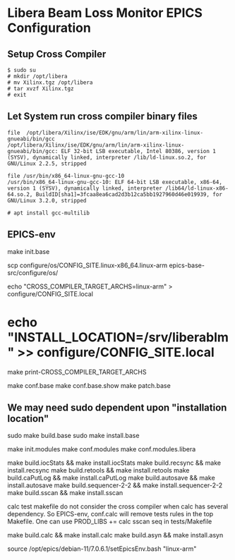 # Libera Beam Loss Monitor EPICS Configuration

## Setup Cross Compiler 

```
$ sudo su
# mkdir /opt/libera
# mv Xilinx.tgz /opt/libera
# tar xvzf Xilinx.tgz
# exit
```

## Let System run cross compiler binary files

```
file  /opt/libera/Xilinx/ise/EDK/gnu/arm/lin/arm-xilinx-linux-gnueabi/bin/gcc
/opt/libera/Xilinx/ise/EDK/gnu/arm/lin/arm-xilinx-linux-gnueabi/bin/gcc: ELF 32-bit LSB executable, Intel 80386, version 1 (SYSV), dynamically linked, interpreter /lib/ld-linux.so.2, for GNU/Linux 2.2.5, stripped
```

```
file /usr/bin/x86_64-linux-gnu-gcc-10
/usr/bin/x86_64-linux-gnu-gcc-10: ELF 64-bit LSB executable, x86-64, version 1 (SYSV), dynamically linked, interpreter /lib64/ld-linux-x86-64.so.2, BuildID[sha1]=3fcaa8ea6cad2d3b12ca5bb1927960d46e019939, for GNU/Linux 3.2.0, stripped
```


```
# apt install gcc-multilib
```

## EPICS-env

make init.base

scp configure/os/CONFIG_SITE.linux-x86_64.linux-arm epics-base-src/configure/os/

echo "CROSS_COMPILER_TARGET_ARCHS=linux-arm" > configure/CONFIG_SITE.local
# echo "INSTALL_LOCATION=/srv/liberablm" >> configure/CONFIG_SITE.local
make print-CROSS_COMPILER_TARGET_ARCHS

make conf.base
make conf.base.show
make patch.base

## We may need sudo dependent upon "installation location"
sudo make build.base
sudo make install.base

make init.modules
make conf.modules
make conf.modules.libera

make build.iocStats && make install.iocStats
make build.recsync && make install.recsync
make build.retools && make install.retools
make build.caPutLog && make install.caPutLog
make build.autosave && make install.autosave
make build.sequencer-2-2 && make install.sequencer-2-2
make build.sscan && make install.sscan

calc test makefile do not consider the cross compiler when calc has several 
dependency. So EPICS-env, conf.calc will remove tests rules in the top Makefile.
One can use PROD_LIBS += calc sscan seq in tests/Makefile

make build.calc && make install.calc
make build.asyn && make install.asyn



source /opt/epics/debian-11/7.0.6.1/setEpicsEnv.bash "linux-arm"


